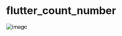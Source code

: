 # flutter_count_number

![image](https://github.com/natthawa0601462517/flutter_count_number/assets/110075699/8f1e79d3-960e-407d-b25e-e23a4d620a9b)


